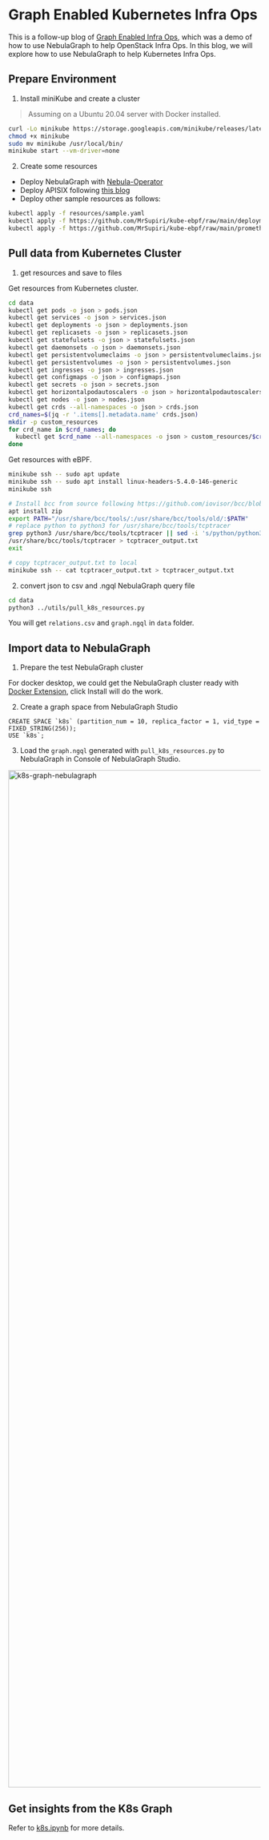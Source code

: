 # Graph Enabled Kubernetes Infra Ops

This is a follow-up blog of [Graph Enabled Infra Ops](https://siwei.io/graph-enabled-infra-ops/), which was a demo of how to use NebulaGraph to help OpenStack Infra Ops. In this blog, we will explore how to use NebulaGraph to help Kubernetes Infra Ops.

## Prepare Environment

1. Install miniKube and create a cluster

> Assuming on a Ubuntu 20.04 server with Docker installed.

```bash
curl -Lo minikube https://storage.googleapis.com/minikube/releases/latest/minikube-linux-amd64
chmod +x minikube
sudo mv minikube /usr/local/bin/
minikube start --vm-driver=none
```

2. Create some resources

- Deploy NebulaGraph with [Nebula-Operator](https://github.com/vesoft-inc/nebula-operator)
- Deploy APISIX following [this blog](https://www.siwei.io/apisix-and-nebulagraph/)
- Deploy other sample resources as follows:

```bash
kubectl apply -f resources/sample.yaml
kubectl apply -f https://github.com/MrSupiri/kube-ebpf/raw/main/deployment.yaml
kubectl apply -f https://github.com/MrSupiri/kube-ebpf/raw/main/prometheus-deployment.yaml
```

## Pull data from Kubernetes Cluster

1. get resources and save to files

Get resources from Kubernetes cluster.

```bash
cd data
kubectl get pods -o json > pods.json
kubectl get services -o json > services.json
kubectl get deployments -o json > deployments.json
kubectl get replicasets -o json > replicasets.json
kubectl get statefulsets -o json > statefulsets.json
kubectl get daemonsets -o json > daemonsets.json
kubectl get persistentvolumeclaims -o json > persistentvolumeclaims.json
kubectl get persistentvolumes -o json > persistentvolumes.json
kubectl get ingresses -o json > ingresses.json
kubectl get configmaps -o json > configmaps.json
kubectl get secrets -o json > secrets.json
kubectl get horizontalpodautoscalers -o json > horizontalpodautoscalers.json
kubectl get nodes -o json > nodes.json
kubectl get crds --all-namespaces -o json > crds.json
crd_names=$(jq -r '.items[].metadata.name' crds.json)
mkdir -p custom_resources
for crd_name in $crd_names; do
  kubectl get $crd_name --all-namespaces -o json > custom_resources/$crd_name.json
done
```

Get resources with eBPF.

```bash
minikube ssh -- sudo apt update
minikube ssh -- sudo apt install linux-headers-5.4.0-146-generic
minikube ssh

# Install bcc from source following https://github.com/iovisor/bcc/blob/master/INSTALL.md#ubuntu---source
apt install zip
export PATH="/usr/share/bcc/tools/:/usr/share/bcc/tools/old/:$PATH"
# replace python to python3 for /usr/share/bcc/tools/tcptracer
grep python3 /usr/share/bcc/tools/tcptracer || sed -i 's/python/python3/g' /usr/share/bcc/tools/tcptracer
/usr/share/bcc/tools/tcptracer > tcptracer_output.txt
exit

# copy tcptracer_output.txt to local
minikube ssh -- cat tcptracer_output.txt > tcptracer_output.txt
```

2. convert json to csv and .ngql NebulaGraph query file

```bash
cd data
python3 ../utils/pull_k8s_resources.py
```

You will get `relations.csv` and `graph.ngql` in `data` folder.

## Import data to NebulaGraph

1. Prepare the test NebulaGraph cluster

For docker desktop, we could get the NebulaGraph cluster ready with [Docker Extension](https://hub.docker.com/extensions/weygu/nebulagraph-dd-ext), click Install will do the work.

2. Create a graph space from NebulaGraph Studio

```ngql
CREATE SPACE `k8s` (partition_num = 10, replica_factor = 1, vid_type = FIXED_STRING(256));
USE `k8s`;
```

3. Load the `graph.ngql` generated with `pull_k8s_resources.py` to NebulaGraph in Console of NebulaGraph Studio.

<img width="2032" alt="k8s-graph-nebulagraph" src="https://user-images.githubusercontent.com/1651790/230852511-fbead10c-0b27-411b-8eac-72f455710ad3.png">


## Get insights from the K8s Graph

Refer to [k8s.ipynb](https://github.com/wey-gu/k8s-graph/blob/main/k8s.ipynb) for more details.
